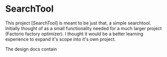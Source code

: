 # SearchTool

This project [SearchTool] is meant to be just that, a simple searchtool. Initially thought of as a small functionality needed for a much larger project (Factorio factory optimizer). I thought it would be a better learning experience to expand it's scope into it's own project.

The design docs contain 
